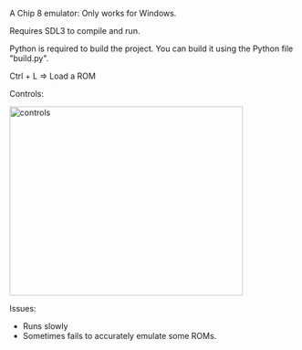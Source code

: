 A Chip 8 emulator:
Only works for Windows.

Requires SDL3 to compile and run.

Python is required to build the project. You can build it using the Python file "build.py".

Ctrl + L => Load a ROM

Controls:

<img width="409" height="331" alt="controls" src="https://github.com/user-attachments/assets/ae1939b1-5f6b-4b50-8791-48c001738c5c" />

Issues:
- Runs slowly
- Sometimes fails to accurately emulate some ROMs.


